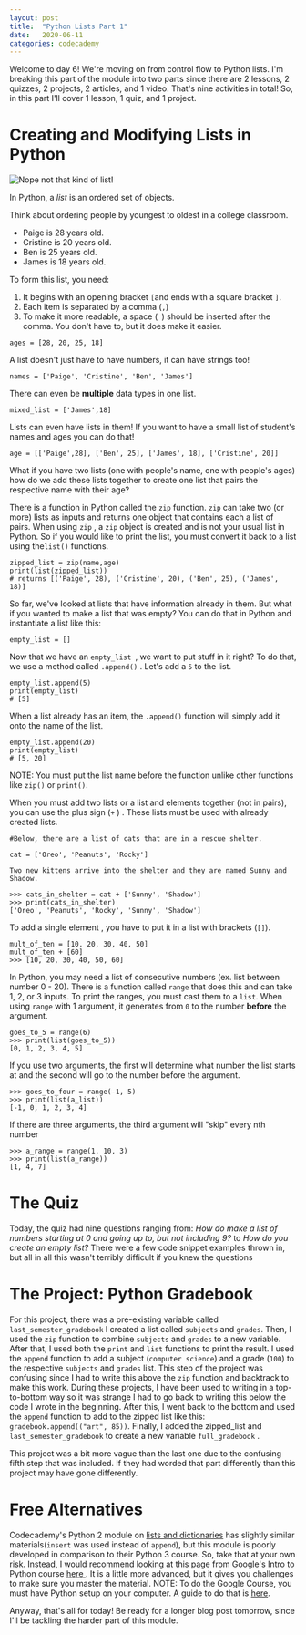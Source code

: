 ```yaml
---
layout: post
title:  "Python Lists Part 1"
date:   2020-06-11
categories: codecademy
---
```


Welcome to day 6! We're moving on from control flow to Python lists. I'm breaking this part of the module into two parts since there are 2 lessons, 2 quizzes, 2 projects, 2 articles, and 1 video. That's nine activities in total! So, in this part I'll cover 1 lesson, 1 quiz, and 1 project.



# Creating and Modifying Lists in Python

![Nope not that kind of list!](https://media.giphy.com/media/B7o99rIuystY4/giphy.gif)

In Python, a *list* is an ordered set of objects. 

Think about ordering people by youngest to oldest in a college classroom.

- Paige is 28 years old.
- Cristine is 20 years old.
- Ben is 25 years old.
- James is 18 years old.

To form this list, you need:

1. It begins with an opening bracket `[`and ends with a square bracket `]`.
2. Each item is separated by a comma (`,`)
3. To make it more readable, a space (` `) should be inserted after the comma. You don't have to, but it does make it easier.

```
ages = [28, 20, 25, 18]
```

A list doesn't just have to have numbers, it can have strings too!

```
names = ['Paige', 'Cristine', 'Ben', 'James']
```

There can even be **multiple** data types in one list.

```
mixed_list = ['James',18]
```

Lists can even have lists in them! If you want to have a small list of student's names and ages you can do that!

```
age = [['Paige',28], ['Ben', 25], ['James', 18], ['Cristine', 20]]
```



What if you have two lists (one with people's name, one with people's ages) how do we add these lists together to create one list that pairs the respective name with their age? 

There is a function in Python called the `zip` function. `zip` can take two (or more) lists as inputs and returns one object that contains each a list of pairs. When using `zip` , a `zip` object is created and is not your usual list in Python. So if you would like to print the list, you must convert it back to a  list using the`list()` functions. 

```
zipped_list = zip(name,age)
print(list(zipped_list))
# returns [('Paige', 28), ('Cristine', 20), ('Ben', 25), ('James', 18)]
```



So far, we've looked at lists that have information already in them. But what if you wanted to make a list that was empty? You can do that in Python and instantiate a list like this:

```
empty_list = []
```



Now that we have an `empty_list `, we want to put stuff in it right? To do that, we use a method called `.append()` . Let's add a `5` to the list.

```
empty_list.append(5)
print(empty_list)
# [5]
```

When a list already has an item, the `.append()` function will simply add it onto the name of the list. 

```
empty_list.append(20)
print(empty_list)
# [5, 20]
```

NOTE: You must put the list name before the function unlike other functions like `zip()` or `print()`.



When you must add two lists or a list and elements together (not in pairs), you can use the plus sign (`+` ) . These lists must be used with already created lists. 

```
#Below, there are a list of cats that are in a rescue shelter. 

cat = ['Oreo', 'Peanuts', 'Rocky']

Two new kittens arrive into the shelter and they are named Sunny and Shadow.

>>> cats_in_shelter = cat + ['Sunny', 'Shadow']
>>> print(cats_in_shelter)
['Oreo', 'Peanuts', 'Rocky', 'Sunny', 'Shadow']
```

To add a single element , you have to put it in a list with brackets (`[]`).

```
mult_of_ten = [10, 20, 30, 40, 50]
mult_of_ten + [60]
>>> [10, 20, 30, 40, 50, 60]
```

In Python, you may need a list of consecutive numbers (ex. list between number 0 - 20). There is a function called `range` that does this and can take 1, 2, or 3 inputs. To print the ranges, you must cast them to a `list`. When using `range` with 1 argument, it generates from `0` to the number **before** the argument. 

```
goes_to_5 = range(6)
>>> print(list(goes_to_5))
[0, 1, 2, 3, 4, 5]
```

If you use two arguments, the first will determine what number the list starts at and the second will go to the number before the argument. 

```
>>> goes_to_four = range(-1, 5)
>>> print(list(a_list))
[-1, 0, 1, 2, 3, 4]
```

If there are three arguments, the third argument will "skip" every nth number

```
>>> a_range = range(1, 10, 3)
>>> print(list(a_range))
[1, 4, 7]
```



# The Quiz

Today, the quiz had nine questions ranging from: *How do make a list of numbers starting at 0 and going up to, but not including 9?* to  *How do you create an empty list?* There were a few code snippet examples thrown in, but all in all this wasn't terribly difficult if you knew the questions

# The Project: Python Gradebook

For this project, there was a pre-existing variable called `last_semester_gradebook` I created a list called `subjects` and `grades`. Then, I used the `zip` function to combine `subjects` and `grades` to a new variable. After that, I used both the `print` and `list` functions to print the result. I used the `append` function to add a subject (`computer science`) and a grade (`100`) to the respective `subjects` and `grades` list. This step of the project was confusing since I had to write this above the `zip` function and backtrack to make this work. During these projects, I have been used to writing in a top-to-bottom way so it was strange I had to go back to writing this below the code I wrote in the beginning.   After this, I went back to the bottom and used the `append` function to add to the zipped list like this: `gradebook.append(("art", 85))`. Finally, I added the zipped_list and `last_semester_gradebook` to create a new variable `full_gradebook` .



This project was a bit more vague than the last one due to the confusing fifth step that was included. If they had worded that part differently than this project may have gone differently.  

# Free Alternatives
Codecademy's Python 2 module on <a href = "https://www.codecademy.com/learn/learn-python/modules/learn-python-lists--dictionaries-u-3">lists and dictionaries</a> has slightly similar materials(`insert` was used instead of `append`), but this module is poorly developed in comparison to their Python 3 course. So, take that at your own risk. Instead, I would recommend looking at this page from Google's Intro to Python course <a href = "https://developers.google.com/edu/python/lists"> here </a>. It is a little more advanced, but it gives you challenges to make sure you master the material. NOTE: To do the Google Course, you must have Python setup on your computer. A guide to do that is <a href = "https://developers.google.com/edu/python/set-up">here</a>. 


Anyway, that's all for today! Be ready for a longer blog post tomorrow, since I'll be tackling the harder part of this module. 
